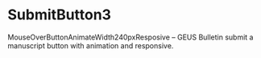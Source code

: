 # SubmitButton3
MouseOverButtonAnimateWidth240pxResposive – GEUS Bulletin submit a manuscript button with animation and responsive.
